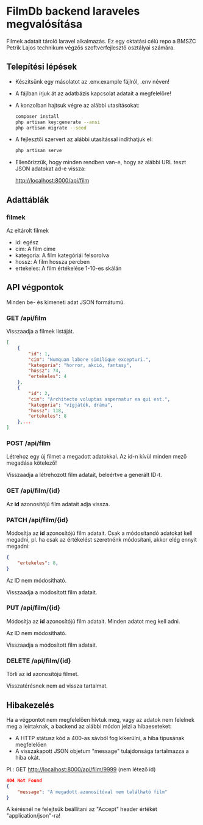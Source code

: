 # FilmDb backend laraveles megvalósítása

Filmek adatait tároló laravel alkalmazás. Ez egy oktatási célú repo a BMSZC Petrik Lajos technikum végzős szoftverfejlesztő osztályai számára.

## Telepítési lépések

- Készítsünk egy másolatot az .env.example fájlról, .env néven!
- A fájlban írjuk át az adatbázis kapcsolat adatait a megfelelőre!

- A konzolban hajtsuk végre az alábbi utasításokat:

  ```sh
  composer install
  php artisan key:generate --ansi
  php artisan migrate --seed
  ```

- A fejlesztői szervert az alábbi utasítással indíthatjuk el:

  ```sh
  php artisan serve
  ```

- Ellenőrizzük, hogy minden rendben van-e, hogy az alábbi URL teszt JSON adatokat ad-e vissza:

  <http://localhost:8000/api/film>

## Adattáblák

### **filmek**

Az eltárolt filmek

- id: egész
- cim: A film címe
- kategoria: A film kategóriái felsorolva
- hossz: A film hossza percben
- ertekeles: A film értékelése 1-10-es skálán

## API végpontok

Minden be- és kimeneti adat JSON formátumú.

### **GET /api/film**

Visszaadja a filmek listáját.

```json
[
    {
        "id": 1,
        "cim": "Numquam labore similique excepturi.",
        "kategoria": "horror, akció, fantasy",
        "hossz": 74,
        "ertekeles": 4
    },
    {
        "id": 2,
        "cim": "Architecto voluptas aspernatur ea qui est.",
        "kategoria": "vígjáték, dráma",
        "hossz": 118,
        "ertekeles": 8
    },...
]
```

### **POST /api/film**

Létrehoz egy új filmet a megadott adatokkal. Az id-n kívül minden mező megadása kötelező!

Visszaadja a létrehozott film adatait, beleértve a generált ID-t.

### **GET /api/film/{id}**

Az **id** azonosítójú film adatait adja vissza.

### **PATCH /api/film/{id}**

Módosítja az **id** azonosítójú film adatait. Csak a módosítandó adatokat kell megadni, pl. ha csak az értékelést szeretnénk módosítani, akkor elég ennyit megadni:

```json
{
    "ertekeles": 8,
}
```

Az ID nem módosítható.

Visszaadja a módosított film adatait.

### **PUT /api/film/{id}**

Módosítja az **id** azonosítójú film adatait. Minden adatot meg kell adni.

Az ID nem módosítható.

Visszaadja a módosított film adatait.

### **DELETE /api/film/{id}**

Törli az **id** azonosítójú filmet.

Visszatérésnek nem ad vissza tartalmat.

## Hibakezelés

Ha a végpontot nem megfelelően hívtuk meg, vagy az adatok nem felelnek meg a leírtaknak, a backend az alábbi módon jelzi a hibaeseteket:

- A HTTP státusz kód a 400-as sávból fog kikerülni, a hiba típusának megfelelően
- A visszakapott JSON objetum "message" tulajdonsága tartalmazza a hiba okát.

Pl.: GET <http://localhost:8000/api/film/9999> (nem létező id)

```json
404 Not Found
{
    "message": "A megadott azonosítóval nem található film"
}
```

A kérésnél ne felejtsük beállítani az "Accept" header értékét "application/json"-ra!
